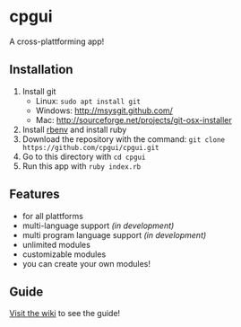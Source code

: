 # cpgui
A cross-plattforming app!

## Installation

1. Install git 
    - Linux: `sudo apt install git`
    - Windows: <http://msysgit.github.com/>
    - Mac: <http://sourceforge.net/projects/git-osx-installer>
2. Install [rbenv](https://github.com/rbenv/rbenv) and install ruby
3. Download the repository with the command: `git clone https://github.com/cpgui/cpgui.git`
4. Go to this directory with `cd cpgui`
5. Run this app with `ruby index.rb`

## Features

- for all plattforms
- multi-language support _(in development)_
- multi program language support _(in development)_
- unlimited modules
- customizable modules
- you can create your own modules!

## Guide

[Visit the wiki](https://github.com/cpgui/cpgui/wiki) to see the guide!